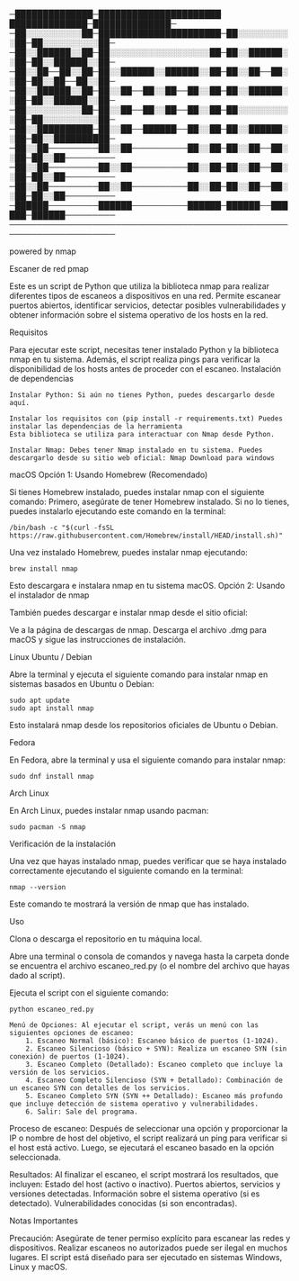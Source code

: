 ─██████████████─██████████████████████ ██████████████─██████████████─
 ─██░░░░░░░░░░██─██████████████████████─██░░░░░░░░░░██─██░░░░░░░░░░██─
 ─██░░██████░░██─██░░░░░░░░░░░░░░░░░░██─██░░██████░░██─██░░██████░░██─
 ─██░░██──██░░██─██░░██████░░██████░░██─██░░██──██░░██─██░░██──██░░██─
 ─██░░██████░░██─██░░██──██░░██──██░░██─██░░██████░░██─██░░██████░░██─
 ─██░░░░░░░░░░██─██░░██──██░░██──██░░██─██░░░░░░░░░░██─██░░░░░░░░░░██─
 ─██░░██████████─██░░██──██████──██░░██─██░░██████░░██─██░░██████████─
 ─██░░██─────────██░░██──────────██░░██─██░░██──██░░██─██░░██─────────
 ─██░░██─────────██░░██──────────██░░██─██░░██──██░░██─██░░██─────────
 ─██░░██─────────██░░██──────────██░░██─██░░██──██░░██─██░░██─────────
 ─██████─────────██████──────────██████─██████──██████─██████─────────
 ─────────────────────────────────────────────────────────────────────
        
   powered by nmap





                
   
          
Escaner de red pmap

Este es un script de Python que utiliza la biblioteca nmap para realizar diferentes tipos de escaneos a dispositivos en una red. Permite escanear puertos abiertos, identificar servicios, detectar posibles vulnerabilidades y obtener información sobre el sistema operativo de los hosts en la red.


Requisitos

Para ejecutar este script, necesitas tener instalado Python y la biblioteca nmap en tu sistema. Además, el script realiza pings para verificar la disponibilidad de los hosts antes de proceder con el escaneo.
Instalación de dependencias

    Instalar Python: Si aún no tienes Python, puedes descargarlo desde aquí.

    Instalar los requisitos con (pip install -r requirements.txt) Puedes instalar las dependencias de la herramienta 
    Esta biblioteca se utiliza para interactuar con Nmap desde Python.

    Instalar Nmap: Debes tener Nmap instalado en tu sistema. Puedes descargarlo desde su sitio web oficial: Nmap Download para windows 

macOS
Opción 1: Usando Homebrew (Recomendado)

Si tienes Homebrew instalado, puedes instalar nmap con el siguiente comando:
 Primero,  asegúrate de tener Homebrew instalado. Si no lo tienes, puedes instalarlo ejecutando este comando en la terminal:

    /bin/bash -c "$(curl -fsSL https://raw.githubusercontent.com/Homebrew/install/HEAD/install.sh)"


Una vez instalado Homebrew, puedes instalar nmap ejecutando:

    brew install nmap

Esto descargara e instalara nmap en tu sistema macOS.
Opción 2: Usando el instalador de nmap

También puedes descargar e instalar nmap desde el sitio oficial:

Ve a la página de descargas de nmap.
Descarga el archivo .dmg para macOS y sigue las instrucciones de instalación.


Linux
Ubuntu / Debian

Abre la terminal y ejecuta el siguiente comando para instalar nmap en sistemas basados en Ubuntu o Debian:

    sudo apt update
    sudo apt install nmap

Esto instalará nmap desde los repositorios oficiales de Ubuntu o Debian.

Fedora

En Fedora, abre la terminal y usa el siguiente comando para instalar nmap:

    sudo dnf install nmap

Arch Linux

En Arch Linux, puedes instalar nmap usando pacman:

    sudo pacman -S nmap

Verificación de la instalación

Una vez que hayas instalado nmap, puedes verificar que se haya instalado correctamente ejecutando el siguiente comando en la terminal:

    nmap --version

Este comando te mostrará la versión de nmap que has instalado.

    
Uso

Clona o descarga el repositorio en tu máquina local.

Abre una terminal o consola de comandos y navega hasta la carpeta donde se encuentra el archivo escaneo_red.py (o el nombre del archivo que hayas dado al script).

Ejecuta el script con el siguiente comando:

    python escaneo_red.py

    Menú de Opciones: Al ejecutar el script, verás un menú con las siguientes opciones de escaneo:
        1. Escaneo Normal (básico): Escaneo básico de puertos (1-1024).
        2. Escaneo Silencioso (básico + SYN): Realiza un escaneo SYN (sin conexión) de puertos (1-1024).
        3. Escaneo Completo (Detallado): Escaneo completo que incluye la versión de los servicios.
        4. Escaneo Completo Silencioso (SYN + Detallado): Combinación de un escaneo SYN con detalles de los servicios.
        5. Escaneo Completo SYN (SYN ++ Detallado): Escaneo más profundo que incluye detección de sistema operativo y vulnerabilidades.
        6. Salir: Sale del programa.

 Proceso de escaneo: Después de seleccionar una opción y proporcionar la IP o nombre de host del objetivo, el script realizará un ping para verificar si el host está activo. Luego, se ejecutará el escaneo basado en la opción seleccionada.

Resultados: Al finalizar el escaneo, el script mostrará los resultados, que incluyen:
        Estado del host (activo o inactivo).
        Puertos abiertos, servicios y versiones detectadas.
        Información sobre el sistema operativo (si es detectado).
        Vulnerabilidades conocidas (si son encontradas).

Notas Importantes

Precaución: Asegúrate de tener permiso explícito para escanear las redes y dispositivos. Realizar escaneos no autorizados puede ser ilegal en muchos lugares.
    El script está diseñado para ser ejecutado en sistemas Windows, Linux y macOS.
